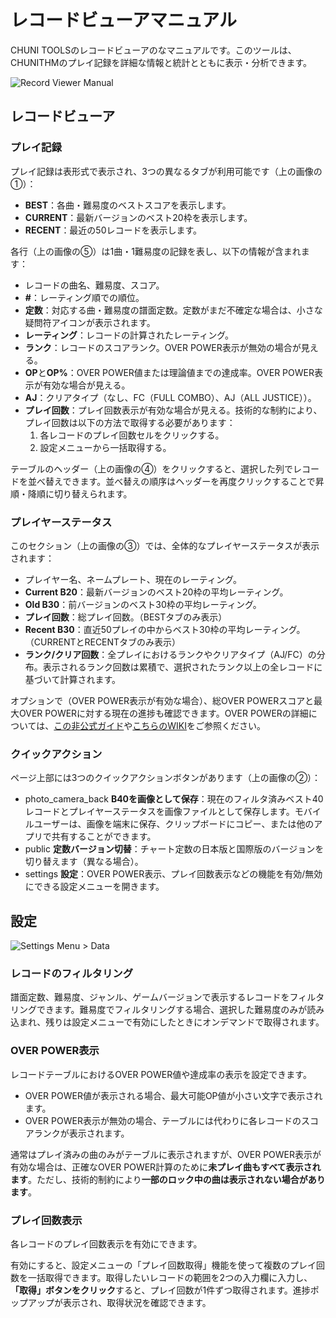 # レコードビューアマニュアル

CHUNI TOOLSのレコードビューアのなマニュアルです。このツールは、CHUNITHMのプレイ記録を詳細な情報と統計とともに表示・分析できます。

![Record Viewer Manual](img/viewer-main.png)

## レコードビューア

### プレイ記録

プレイ記録は表形式で表示され、3つの異なるタブが利用可能です（上の画像の①）：

- **BEST**：各曲・難易度のベストスコアを表示します。
- **CURRENT**：最新バージョンのベスト20枠を表示します。
- **RECENT**：最近の50レコードを表示します。

各行（上の画像の⑤）は1曲・1難易度の記録を表し、以下の情報が含まれます：

- レコードの曲名、難易度、スコア。
- **#**：レーティング順での順位。
- **定数**：対応する曲・難易度の譜面定数。定数がまだ不確定な場合は、小さな疑問符アイコンが表示されます。
- **レーティング**：レコードの計算されたレーティング。
- **ランク**：レコードのスコアランク。OVER POWER表示が無効の場合が見える。
- **OP**と**OP%**：OVER POWER値または理論値までの達成率。OVER POWER表示が有効な場合が見える。
- **AJ**：クリアタイプ（なし、FC（FULL COMBO）、AJ（ALL JUSTICE））。
- **プレイ回数**：プレイ回数表示が有効な場合が見える。技術的な制約により、プレイ回数は以下の方法で取得する必要があります：
    1. 各レコードのプレイ回数セルをクリックする。
    2. 設定メニューから一括取得する。

テーブルのヘッダー（上の画像の④）をクリックすると、選択した列でレコードを並べ替えできます。並べ替えの順序はヘッダーを再度クリックすることで昇順・降順に切り替えられます。

### プレイヤーステータス

このセクション（上の画像の③）では、全体的なプレイヤーステータスが表示されます：

- プレイヤー名、ネームプレート、現在のレーティング。
- **Current B20**：最新バージョンのベスト20枠の平均レーティング。
- **Old B30**：前バージョンのベスト30枠の平均レーティング。
- **プレイ回数**：総プレイ回数。（BESTタブのみ表示）
- **Recent B30**：直近50プレイの中からベスト30枠の平均レーティング。（CURRENTとRECENTタブのみ表示）
- **ランク/クリア回数**：全プレイにおけるランクやクリアタイプ（AJ/FC）の分布。表示されるランク回数は累積で、選択されたランク以上の全レコードに基づいて計算されます。

オプションで（OVER POWER表示が有効な場合）、総OVER POWERスコアと最大OVER POWERに対する現在の進捗も確認できます。OVER POWERの詳細については、[この非公式ガイド](https://chunithm.org/intermediate/rating/#overpower-op)や[こちらのWIKI](https://wikiwiki.jp/chunithmwiki/レーティング・OVER%20POWER)をご参照ください。

### クイックアクション

ページ上部には3つのクイックアクションボタンがあります（上の画像の②）：

- <span class="material-icons !text-base">photo_camera_back</span> **B40を画像として保存**：現在のフィルタ済みベスト40レコードとプレイヤーステータスを画像ファイルとして保存します。モバイルユーザーは、画像を端末に保存、クリップボードにコピー、または他のアプリで共有することができます。
- <span class="material-icons !text-base">public</span> **定数バージョン切替**：チャート定数の日本版と国際版のバージョンを切り替えます（異なる場合）。
- <span class="material-icons !text-base">settings</span> **設定**：OVER POWER表示、プレイ回数表示などの機能を有効/無効にできる設定メニューを開きます。

## 設定

![Settings Menu > Data](img/viewer-settings-data.png)

### レコードのフィルタリング

譜面定数、難易度、ジャンル、ゲームバージョンで表示するレコードをフィルタリングできます。難易度でフィルタリングする場合、選択した難易度のみが読み込まれ、残りは設定メニューで有効にしたときにオンデマンドで取得されます。

### OVER POWER表示

レコードテーブルにおけるOVER POWER値や達成率の表示を設定できます。

- OVER POWER値が表示される場合、最大可能OP値が小さい文字で表示されます。
- OVER POWER表示が無効の場合、テーブルには代わりに各レコードのスコアランクが表示されます。

通常はプレイ済みの曲のみがテーブルに表示されますが、OVER POWER表示が有効な場合は、正確なOVER POWER計算のために**未プレイ曲もすべて表示されます**。ただし、技術的制約により**一部のロック中の曲は表示されない場合があります**。

### プレイ回数表示

各レコードのプレイ回数表示を有効にできます。

有効にすると、設定メニューの「プレイ回数取得」機能を使って複数のプレイ回数を一括取得できます。取得したいレコードの範囲を2つの入力欄に入力し、**「取得」ボタンをクリック**すると、プレイ回数が1件ずつ取得されます。進捗ポップアップが表示され、取得状況を確認できます。
